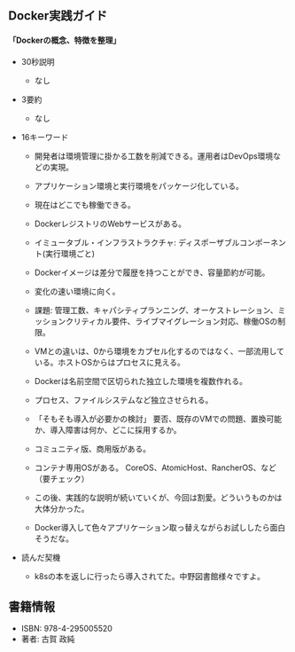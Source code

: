 ## Docker実践ガイド  

#### 「Dockerの概念、特徴を整理」  

+ 30秒説明  
  * なし  
  
+ 3要約  
  * なし  

+ 16キーワード  
  - 開発者は環境管理に掛かる工数を削減できる。運用者はDevOps環境などの実現。  
  - アプリケーション環境と実行環境をパッケージ化している。
  - 現在はどこでも稼働できる。  
  - DockerレジストリのWebサービスがある。
  - イミュータブル・インフラストラクチャ: ディスポーザブルコンポーネント(実行環境ごと)  
  - Dockerイメージは差分で履歴を持つことができ、容量節約が可能。  
  - 変化の速い環境に向く。
  - 課題: 管理工数、キャパシティプランニング、オーケストレーション、ミッションクリティカル要件、ライブマイグレーション対応、稼働OSの制限。  
  - VMとの違いは、0から環境をカプセル化するのではなく、一部流用している。ホストOSからはプロセスに見える。  
  - Dockerは名前空間で区切られた独立した環境を複数作れる。  
  - プロセス、ファイルシステムなど独立させられる。  
  - 「そもそも導入が必要かの検討」 要否、既存のVMでの問題、置換可能か、導入障害は何か、どこに採用するか。 
  - コミュニティ版、商用版がある。  
  - コンテナ専用OSがある。 CoreOS、AtomicHost、RancherOS、など（要チェック）  
  - この後、実践的な説明が続いていくが、今回は割愛。どういうものかは大体分かった。  

  - Docker導入して色々アプリケーション取っ替えながらお試ししたら面白そうだな。   

+ 読んだ契機  
  - k8sの本を返しに行ったら導入されてた。中野図書館様々ですよ。  

## 書籍情報  

+ ISBN: 978-4-295005520  
+ 著者: 古賀 政純  

